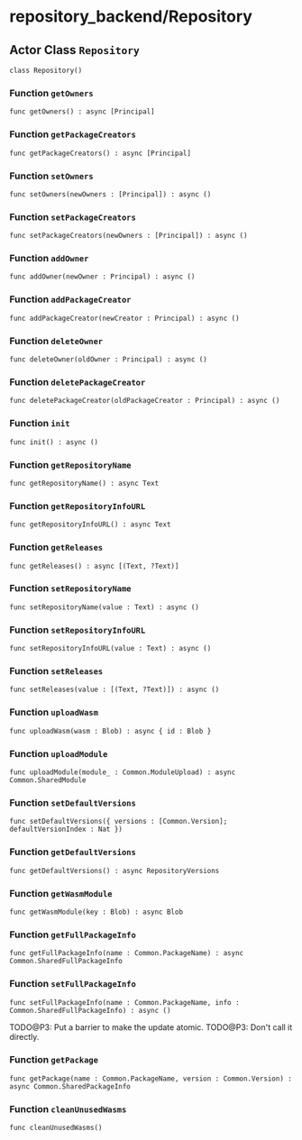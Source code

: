 # repository_backend/Repository

## Actor Class `Repository`

``` motoko no-repl
class Repository()
```


### Function `getOwners`
``` motoko no-repl
func getOwners() : async [Principal]
```



### Function `getPackageCreators`
``` motoko no-repl
func getPackageCreators() : async [Principal]
```



### Function `setOwners`
``` motoko no-repl
func setOwners(newOwners : [Principal]) : async ()
```



### Function `setPackageCreators`
``` motoko no-repl
func setPackageCreators(newOwners : [Principal]) : async ()
```



### Function `addOwner`
``` motoko no-repl
func addOwner(newOwner : Principal) : async ()
```



### Function `addPackageCreator`
``` motoko no-repl
func addPackageCreator(newCreator : Principal) : async ()
```



### Function `deleteOwner`
``` motoko no-repl
func deleteOwner(oldOwner : Principal) : async ()
```



### Function `deletePackageCreator`
``` motoko no-repl
func deletePackageCreator(oldPackageCreator : Principal) : async ()
```



### Function `init`
``` motoko no-repl
func init() : async ()
```



### Function `getRepositoryName`
``` motoko no-repl
func getRepositoryName() : async Text
```



### Function `getRepositoryInfoURL`
``` motoko no-repl
func getRepositoryInfoURL() : async Text
```



### Function `getReleases`
``` motoko no-repl
func getReleases() : async [(Text, ?Text)]
```



### Function `setRepositoryName`
``` motoko no-repl
func setRepositoryName(value : Text) : async ()
```



### Function `setRepositoryInfoURL`
``` motoko no-repl
func setRepositoryInfoURL(value : Text) : async ()
```



### Function `setReleases`
``` motoko no-repl
func setReleases(value : [(Text, ?Text)]) : async ()
```



### Function `uploadWasm`
``` motoko no-repl
func uploadWasm(wasm : Blob) : async { id : Blob }
```



### Function `uploadModule`
``` motoko no-repl
func uploadModule(module_ : Common.ModuleUpload) : async Common.SharedModule
```



### Function `setDefaultVersions`
``` motoko no-repl
func setDefaultVersions({ versions : [Common.Version]; defaultVersionIndex : Nat })
```



### Function `getDefaultVersions`
``` motoko no-repl
func getDefaultVersions() : async RepositoryVersions
```



### Function `getWasmModule`
``` motoko no-repl
func getWasmModule(key : Blob) : async Blob
```



### Function `getFullPackageInfo`
``` motoko no-repl
func getFullPackageInfo(name : Common.PackageName) : async Common.SharedFullPackageInfo
```



### Function `setFullPackageInfo`
``` motoko no-repl
func setFullPackageInfo(name : Common.PackageName, info : Common.SharedFullPackageInfo) : async ()
```

TODO@P3: Put a barrier to make the update atomic.
TODO@P3: Don't call it directly.


### Function `getPackage`
``` motoko no-repl
func getPackage(name : Common.PackageName, version : Common.Version) : async Common.SharedPackageInfo
```



### Function `cleanUnusedWasms`
``` motoko no-repl
func cleanUnusedWasms()
```

